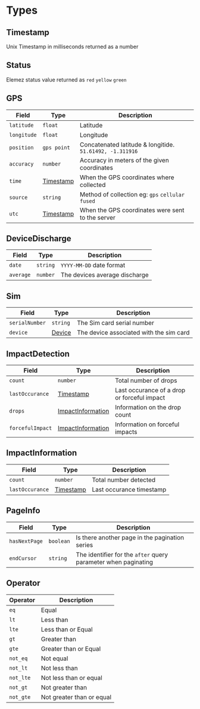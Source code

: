 # Types

## Timestamp
Unix Timestamp in milliseconds returned as a number

## Status

Elemez status value returned as `red` `yellow` `green`

## GPS
| Field       | Type                    | Description                                                  |
| -----       | ----                    | -----------                                                  |
| `latitude`  | `float`                 | Latitude                                                     |
| `longitude` | `float`                 | Longitude                                                    |
| `position`  | `gps point`             | Concatenated latitude &amp; longitide. `51.61492, -1.311916` |
| `accuracy`  | `number`                | Accuracy in meters of the given coordinates                  |
| `time`      | [Timestamp](#timestamp) | When the GPS coordinates where collected                     |
| `source`    | `string`                | Method of collection eg: `gps` `cellular` `fused`            |
| `utc`       | [Timestamp](#timestamp) | When the GPS coordinates were sent to the server             |

## DeviceDischarge
| Field     | Type     | Description                   |
| -----     | ----     | -----------                   |
| `date`    | `string` | `YYYY-MM-DD` date format      |
| `average` | `number` | The devices average discharge |

## Sim
| Field          | Type              | Description                             |
| -----          | ----              | -----------                             |
| `serialNumber` | `string`          | The Sim card serial number              |
| `device`       | [Device](#device) | The device associated with the sim card |

## ImpactDetection

| Field            | Type                                    | Description                                 |
| -----            | ----                                    | -----------                                 |
| `count`          | `number`                                | Total number of drops                       |
| `lastOccurance`  | [Timestamp](#timestamp)                 | Last occurance of a drop or forceful impact |
| `drops`          | [ImpactInformation](#impactinformation) | Information on the drop count               |
| `forcefulImpact` | [ImpactInformation](#impactinformation) | Information on forceful impacts             |


## ImpactInformation
| Field           | Type                    | Description              |
| -----           | ----                    | -----------              |
| `count`         | `number`                | Total number detected    |
| `lastOccurance` | [Timestamp](#timestamp) | Last occurance timestamp |

## PageInfo
| Field         | Type      | Description                                                    |
|---------------|-----------|----------------------------------------------------------------|
| `hasNextPage` | `boolean` | Is there another page in the pagination series                 |
| `endCursor`   | `string`  | The identifier for the `after` query parameter when paginating |

## Operator
| Operator  | Description               |
| --        | --                        |
| `eq`      | Equal                     |
| `lt`      | Less than                 |
| `lte`     | Less than or Equal        |
| `gt`      | Greater than              |
| `gte`     | Greater than or Equal     |
| `not_eq`  | Not equal                 |
| `not_lt`  | Not less than             |
| `not_lte` | Not less than or equal    |
| `not_gt`  | Not greater than          |
| `not_gte` | Not greater than or equal |
